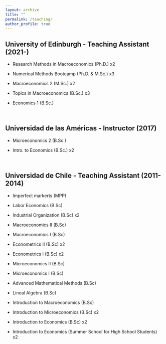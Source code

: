 ```yaml
---
layout: archive
title: ""
permalink: /teaching/
author_profile: true
---
```



## University of Edinburgh - Teaching Assistant (2021-)

* Research Methods in Macroeconomics (Ph.D.) x2

* Numerical Methods Bootcamp (Ph.D. & M.Sc.) x3

* Macroeconomics 2 (M.Sc.) x2

* Topics in Macroeconomics (B.Sc.) x3

* Economics 1 (B.Sc.)

<br/>

## Universidad de las Américas - Instructor (2017)

* Microeconomics 2 (B.Sc.)

* Intro. to Economics (B.Sc.) x2

<br/>

## Universidad de Chile - Teaching Assistant (2011-2014)

* Imperfect markerts (MPP)

* Labor Economics (B.Sc)

* Industrial Organization (B.Sc) x2

* Macroeconomics II (B.Sc)

* Macroeconomics I (B.Sc)

* Econometrics II (B.Sc) x2

* Econometrics I (B.Sc) x2

* Microeconomics II (B.Sc)

* Microeconomics I (B.Sc)

* Advanced Mathematical Methods (B.Sc)

* Lineal Algebra (B.Sc)

* Introduction to Macroeconomics (B.Sc)

* Introduction to Microeconomics (B.Sc) x2

* Introduction to Economics (B.Sc) x2

* Introduction to Economics (Summer School for High School Students) x2
